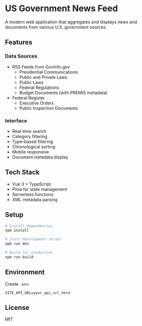# US Government News Feed

A modern web application that aggregates and displays news and documents from various U.S. government sources.

## Features

### Data Sources
- RSS Feeds from GovInfo.gov
  - Presidential Communications
  - Public and Private Laws
  - Public Laws
  - Federal Regulations
  - Budget Documents (with PREMIS metadata)
- Federal Register
  - Executive Orders
  - Public Inspection Documents

### Interface
- Real-time search
- Category filtering
- Type-based filtering
- Chronological sorting
- Mobile responsive
- Document metadata display

## Tech Stack
- Vue 3 + TypeScript
- Pinia for state management
- Serverless functions
- XML metadata parsing

## Setup

```bash
# Install dependencies
npm install

# Start development server
npm run dev

# Build for production
npm run build
```

## Environment
Create `.env`:
```
VITE_API_URL=your_api_url_here
```

## License
MIT
